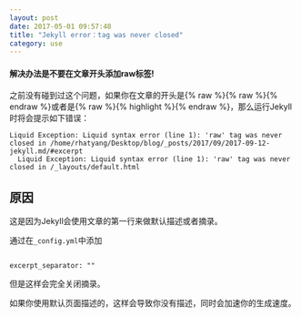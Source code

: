 ```yaml
---
layout: post
date: 2017-05-01 09:57:48
title: "Jekyll error：tag was never closed"
category: use
---
```


#### 解决办法是不要在文章开头添加raw标签!


之前没有碰到过这个问题，如果你在文章的开头是{% raw %}{% raw %}{% endraw %}或者是{% raw %}{% highlight %}{% endraw %}，那么运行Jekyll时将会提示如下错误：


```
Liquid Exception: Liquid syntax error (line 1): 'raw' tag was never closed in /home/rhatyang/Desktop/blog/_posts/2017/09/2017-09-12-jekyll.md/#excerpt                                                                                                                    
  Liquid Exception: Liquid syntax error (line 1): 'raw' tag was never closed in /_layouts/default.html

```

## 原因

这是因为Jekyll会使用文章的第一行来做默认描述或者摘录。

通过在`_config.yml`中添加
```

excerpt_separator: ""
```


但是这样会完全关闭摘录。

如果你使用默认页面描述的，这样会导致你没有描述，同时会加速你的生成速度。
